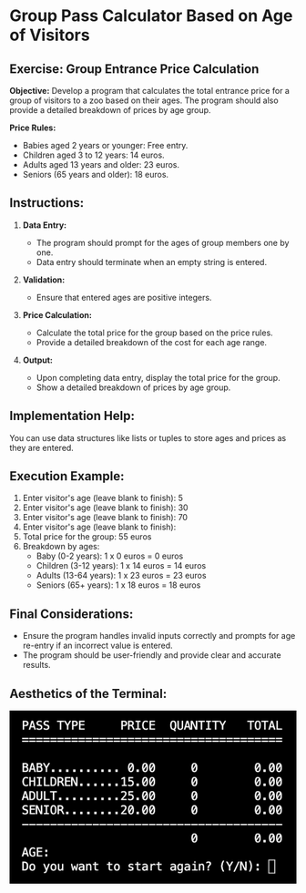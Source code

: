 # Group Pass Calculator Based on Age of Visitors

## Exercise: Group Entrance Price Calculation

**Objective:**
Develop a program that calculates the total entrance price for a group of visitors to a zoo based on their ages. The program should also provide a detailed breakdown of prices by age group.

**Price Rules:**
- Babies aged 2 years or younger: Free entry.
- Children aged 3 to 12 years: 14 euros.
- Adults aged 13 years and older: 23 euros.
- Seniors (65 years and older): 18 euros.

## Instructions:
1. **Data Entry:**
   - The program should prompt for the ages of group members one by one.
   - Data entry should terminate when an empty string is entered.

2. **Validation:**
   - Ensure that entered ages are positive integers.

3. **Price Calculation:**
   - Calculate the total price for the group based on the price rules.
   - Provide a detailed breakdown of the cost for each age range.

4. **Output:**
   - Upon completing data entry, display the total price for the group.
   - Show a detailed breakdown of prices by age group.

## Implementation Help:
You can use data structures like lists or tuples to store ages and prices as they are entered.

## Execution Example:
1. Enter visitor's age (leave blank to finish): 5
2. Enter visitor's age (leave blank to finish): 30
3. Enter visitor's age (leave blank to finish): 70
4. Enter visitor's age (leave blank to finish):
5. Total price for the group: 55 euros
6. Breakdown by ages:
   - Baby (0-2 years): 1 x 0 euros = 0 euros
   - Children (3-12 years): 1 x 14 euros = 14 euros
   - Adults (13-64 years): 1 x 23 euros = 23 euros
   - Seniors (65+ years): 1 x 18 euros = 18 euros

## Final Considerations:
- Ensure the program handles invalid inputs correctly and prompts for age re-entry if an incorrect value is entered.
- The program should be user-friendly and provide clear and accurate results.

## Aesthetics of the Terminal:

![Console View](static/images/console_view2.png "Console View")